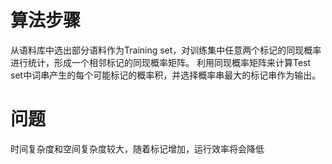 # 算法步骤

从语料库中选出部分语料作为Training set，对训练集中任意两个标记的同现概率进行统计，形成一个相邻标记的同现概率矩阵。
利用同现概率矩阵来计算Test set中词串产生的每个可能标记的概率积，并选择概率串最大的标记串作为输出。

# 问题

时间复杂度和空间复杂度较大，随着标记增加，运行效率将会降低

